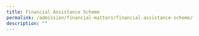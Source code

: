 ```yaml
---
title: Financial Assistance Scheme
permalink: /admission/financial-matters/financial-assistance-scheme/
description: ""
---
```


